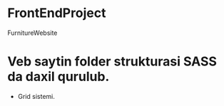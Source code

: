 # FrontEndProject
FurnitureWebsite
 # Veb saytin folder strukturasi SASS da daxil qurulub.
  * Grid sistemi.
  
